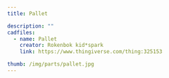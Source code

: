 ```yaml
---
title: Pallet

description: ""
cadfiles:
  - name: Pallet
    creator: Rokenbok kid*spark
    link: https://www.thingiverse.com/thing:325153

thumb: /img/parts/pallet.jpg
---
```

